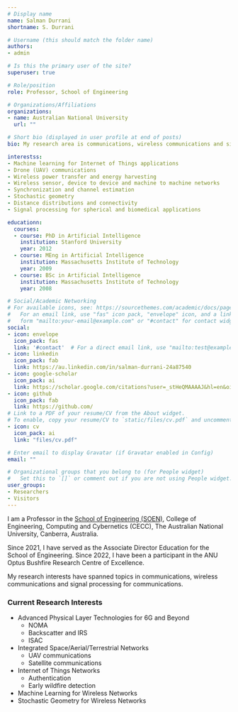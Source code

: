 ```yaml
---
# Display name
name: Salman Durrani
shortname: S. Durrani

# Username (this should match the folder name)
authors:
- admin

# Is this the primary user of the site?
superuser: true

# Role/position
role: Professor, School of Engineering

# Organizations/Affiliations
organizations:
- name: Australian National University
  url: ""

# Short bio (displayed in user profile at end of posts)
bio: My research area is communications, wireless communications and signal processing for communications.

interestss:
- Machine learning for Internet of Things applications
- Drone (UAV) communications
- Wireless power transfer and energy harvesting
- Wireless sensor, device to device and machine to machine networks
- Synchronization and channel estimation
- Stochastic geometry
- Distance distributions and connectivity
- Signal processing for spherical and biomedical applications

educationn:
  courses:
  - course: PhD in Artificial Intelligence
    institution: Stanford University
    year: 2012
  - course: MEng in Artificial Intelligence
    institution: Massachusetts Institute of Technology
    year: 2009
  - course: BSc in Artificial Intelligence
    institution: Massachusetts Institute of Technology
    year: 2008

# Social/Academic Networking
# For available icons, see: https://sourcethemes.com/academic/docs/page-builder/#icons
#   For an email link, use "fas" icon pack, "envelope" icon, and a link in the
#   form "mailto:your-email@example.com" or "#contact" for contact widget.
social:
- icon: envelope
  icon_pack: fas
  link: '#contact'  # For a direct email link, use "mailto:test@example.org".
- icon: linkedin
  icon_pack: fab
  link: https://au.linkedin.com/in/salman-durrani-24a87540
- icon: google-scholar
  icon_pack: ai
  link: https://scholar.google.com/citations?user=_stHeQMAAAAJ&hl=en&oi=ao
- icon: github
  icon_pack: fab
  link: https://github.com/
# Link to a PDF of your resume/CV from the About widget.
# To enable, copy your resume/CV to `static/files/cv.pdf` and uncomment the lines below.
- icon: cv
  icon_pack: ai
  link: "files/cv.pdf"

# Enter email to display Gravatar (if Gravatar enabled in Config)
email: ""

# Organizational groups that you belong to (for People widget)
#   Set this to `[]` or comment out if you are not using People widget.
user_groups:
- Researchers
- Visitors
---
```


I am a Professor in the [School of Engineering (SOEN)](https://eng.anu.edu.au/people/salman-durrani/), College of Engineering, Computing and Cybernetics (CECC), The Australian National University, Canberra, Australia. 

Since 2021, I have served as the Associate Director Education for the School of Engineering. Since 2022, I have been a participant in the ANU Optus Bushfire Research Centre of Excellence.

My research interests have spanned topics in communications, wireless communications and signal processing for communications.

### Current Research Interests
- Advanced Physical Layer Technologies for 6G and Beyond
  - NOMA
  - Backscatter and IRS
  - ISAC
- Integrated Space/Aerial/Terrestrial Networks
  - UAV communications
  - Satellite communications
- Internet of Things Networks
  - Authentication
  - Early wildfire detection
- Machine Learning for Wireless Networks
- Stochastic Geometry for Wireless Networks
 

